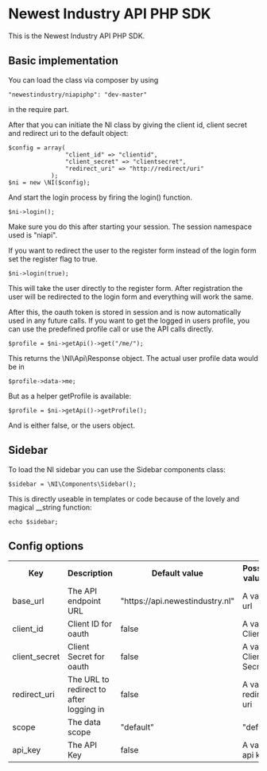 # Newest Industry API PHP SDK

This is the Newest Industry API PHP SDK.


## Basic implementation
You can load the class via composer by using
    
    "newestindustry/niapiphp": "dev-master"

in the require part.

After that you can initiate the NI class by giving the client id, client secret and redirect uri to the default object:


    $config = array(
                    "client_id" => "clientid", 
                    "client_secret" => "clientsecret",
                    "redirect_uri" => "http://redirect/uri"
                );
    $ni = new \NI($config);
    
And start the login process by firing the login() function.     
    
    $ni->login();

Make sure you do this after starting your session. The session namespace used is "niapi".

If you want to redirect the user to the register form instead of the login form set the register flag to true.

    $ni->login(true);

This will take the user directly to the register form. After registration the user will be redirected to the login form and everything will work the same.

After this, the oauth token is stored in session and is now automatically used in any future calls. If you want to get the logged in users profile, you can use the predefined profile call or use the API calls directly.
    
    $profile = $ni->getApi()->get("/me/");
    
This returns the \NI\Api\Response object. The actual user profile data would be in

    $profile->data->me;
    
But as a helper getProfile is available:

	$profile = $ni->getApi()->getProfile();
	
	
And is either false, or the users object.

## Sidebar

To load the NI sidebar you can use the Sidebar components class:

    $sidebar = \NI\Components\Sidebar();
    
This is directly useable in templates or code because of the lovely and magical __string function:

    echo $sidebar;


## Config options


<table>
	<tr>
    	<th>Key</th>
	    <th>Description</th>
	    <th>Default value</th>
		<th>Possible value(s)</th>
    </tr>
	<tr>
            <td>base_url</td>
            <td>The API endpoint URL</td>
            <td>"https://api.newestindustry.nl"</td>
            <td>A valid url</td>
        </tr>
        <tr>
            <td>client_id</td>
            <td>Client ID for oauth</td>
            <td>false</td>
            <td>A valid Client ID</td>
        </tr>
        <tr>
            <td>client_secret</td>
            <td>Client Secret for oauth</td>
            <td>false</td>
            <td>A valid Client Secret</td>
        </tr>
        <tr>
            <td>redirect_uri</td>
            <td>The URL to redirect to after logging in</td>
            <td>false</td>
            <td>A valid redirect uri</td>
        </tr>
        <tr>
            <td>scope</td>
            <td>The data scope</td>
            <td>"default"</td>
            <td>"default"</td>
        </tr>
        <tr>
            <td>api_key</td>
            <td>The API Key</td>
            <td>false</td>
            <td>A valid api key</td>
        </tr>
</table>
